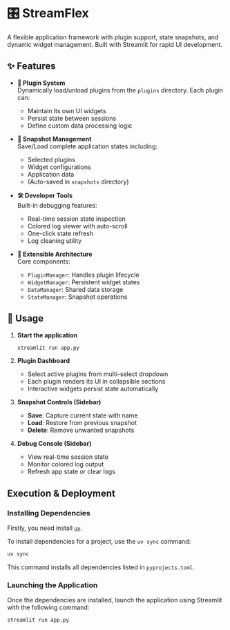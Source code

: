 # 🎛️ StreamFlex

A flexible application framework with plugin support, state snapshots, and dynamic widget management. Built with Streamlit for rapid UI development.

## ✨ Features

- **🔌 Plugin System**  
  Dynamically load/unload plugins from the `plugins` directory. Each plugin can:
  - Maintain its own UI widgets
  - Persist state between sessions
  - Define custom data processing logic

- **📸 Snapshot Management**  
  Save/Load complete application states including:
  - Selected plugins
  - Widget configurations
  - Application data
  - (Auto-saved in `snapshots` directory)

- **🛠️ Developer Tools**  
  Built-in debugging features:
  - Real-time session state inspection
  - Colored log viewer with auto-scroll
  - One-click state refresh
  - Log cleaning utility

- **🧩 Extensible Architecture**  
  Core components:
  - `PluginManager`: Handles plugin lifecycle
  - `WidgetManager`: Persistent widget states
  - `DataManager`: Shared data storage
  - `StateManager`: Snapshot operations


## 🚀 Usage

1. **Start the application**
   ```bash
   streamlit run app.py
   ```

2. **Plugin Dashboard**
   - Select active plugins from multi-select dropdown
   - Each plugin renders its UI in collapsible sections
   - Interactive widgets persist state automatically

3. **Snapshot Controls (Sidebar)**
   - **Save**: Capture current state with name
   - **Load**: Restore from previous snapshot
   - **Delete**: Remove unwanted snapshots

4. **Debug Console (Sidebar)**
   - View real-time session state
   - Monitor colored log output
   - Refresh app state or clear logs

## Execution & Deployment

### Installing Dependencies

Firstly, you need install [`uv`](https://docs.astral.sh/uv/getting-started/installation/).

To install dependencies for a project, use the `uv sync` command:

```bash
uv sync
```

This command installs all dependencies listed in `pyprojects.toml`.

### Launching the Application

Once the dependencies are installed, launch the application using Streamlit with the following command:

```bash
streamlit run app.py
```